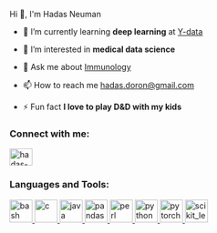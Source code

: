 Hi 👋, I'm Hadas Neuman

- 🌱 I’m currently learning **deep learning** at [Y-data](https://ydata.co.il/)

- 👀 I’m interested in **medical data science**

- 💬 Ask me about [Immunology](Immunology)

- 📫 How to reach me [hadas.doron@gmail.com](hadas.doron@gmail.com)

- ⚡ Fun fact **I love to play D&D with my kids**

<h3 align="left">Connect with me:</h3>
<p align="left">
<a href="https://linkedin.com/in/hadas-neuman" target="blank"><img align="center" src=" linked-in-alt.svg" alt="hadas-neuman" height="30" width="40" /></a>
</p>

<h3 align="left">Languages and Tools:</h3>
<p align="left"> <a href="https://www.gnu.org/software/bash/" target="_blank" rel="noreferrer"> <img src="https://d33wubrfki0l68.cloudfront.net/a49c5f63d431650c696cfd10cb70c880726281df/c9f07/img/logo.png" alt="bash" width="40" height="40"/> </a> <a href="https://www.cprogramming.com/" target="_blank" rel="noreferrer"> <img src="https://i.pinimg.com/originals/71/5b/59/715b59c8c7545d9dafb1a04111edde40.jpg" alt="c" width="40" height="40"/> </a> <a href="https://www.java.com" target="_blank" rel="noreferrer"> <img src="https://static.vecteezy.com/system/resources/previews/020/111/553/original/java-editorial-logo-free-download-free-vector.jpg" alt="java" width="40" height="40"/> </a> <a href="https://pandas.pydata.org/" target="_blank" rel="noreferrer"> <img src=" " alt="pandas" width="40" height="40"/> </a> <a href="https://www.perl.org/" target="_blank" rel="noreferrer"> <img src=" " alt="perl" width="40" height="40"/> </a> <a href="https://www.python.org" target="_blank" rel="noreferrer"> <img src=" " alt="python" width="40" height="40"/> </a> <a href="https://pytorch.org/" target="_blank" rel="noreferrer"> <img src=" " alt="pytorch" width="40" height="40"/> </a> <a href="https://scikit-learn.org/" target="_blank" rel="noreferrer"> <img src="https://upload.wikimedia.org/wikipedia/commons/0/05/Scikit_learn_logo_small.svg" alt="scikit_learn" width="40" height="40"/> </a> </p>
